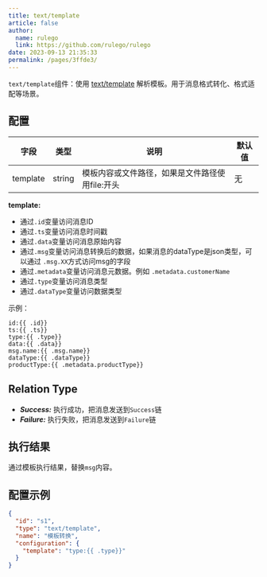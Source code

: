 ```yaml
---
title: text/template
article: false
author: 
  name: rulego
  link: https://github.com/rulego/rulego
date: 2023-09-13 21:35:33
permalink: /pages/3ffde3/
---
```


`text/template`组件：使用 [text/template](https://pkg.go.dev/text/template) 解析模板。用于消息格式转化、格式适配等场景。

## 配置

| 字段       | 类型     | 说明                         | 默认值 |
|----------|--------|----------------------------|-----|
| template | string | 模板内容或文件路径，如果是文件路径使用file:开头 | 无   |

**template:**
- 通过`.id`变量访问消息ID
- 通过`.ts`变量访问消息时间戳
- 通过`.data`变量访问消息原始内容
- 通过`.msg`变量访问消息转换后的数据，如果消息的dataType是json类型，可以通过 `.msg.XX`方式访问msg的字段
- 通过`.metadata`变量访问消息元数据。例如 `.metadata.customerName`
- 通过`.type`变量访问消息类型
- 通过`.dataType`变量访问数据类型

示例：

```text
id:{{ .id}}
ts:{{ .ts}}
type:{{ .type}}
data:{{ .data}}
msg.name:{{ .msg.name}}
dataType:{{ .dataType}}
productType:{{ .metadata.productType}}
```

## Relation Type

- ***Success:*** 执行成功，把消息发送到`Success`链
- ***Failure:*** 执行失败，把消息发送到`Failure`链

## 执行结果

通过模板执行结果，替换`msg`内容。

## 配置示例

```json
{
  "id": "s1",
  "type": "text/template",
  "name": "模板转换",
  "configuration": {
    "template": "type:{{ .type}}"
  }
}
```
